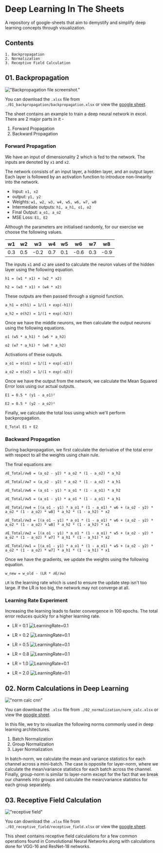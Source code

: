 # Deep Learning In The Sheets

A repository of google-sheets that aim to demystify and simplify deep learning concepts through visualization.

## Contents

```
1. Backpropagation
2. Normalization
3. Receptive Field Calculation
```

## 01. Backpropagation

!["Backpropagation file screenshot."](./01_backpropagation/backprop.png)

You can download the `.xlsx` file from `./01_backpropagation/backpropagation.xlsx` or view the [google sheet](https://docs.google.com/spreadsheets/d/1zfsvxzpdxHdwX4QAY6n6gpKvafgM4mwG-QgZj3uF09U/edit?usp=sharing).

The sheet contains an example to train a deep neural network in excel. There are 2 major parts in it -

1. Forward Propagation
2. Backward Propagation

### Forward Propagation

We have an input of dimensionality 2 which is fed to the network. The inputs are denoted by `x1` and `x2`.

The network consists of an input layer, a hidden layer, and an output layer. Each layer is followed by an activation function to introduce non-linearity into the network.

- Input: `x1, x2`
- output: `y1, y2`
- Weights: `w1, w2, w3, w4, w5, w6, w7, w8`
- Intermediate outputs: `h1, a_h1, o1, o2`
- Final Output: `a_o1, a_o2`
- MSE Loss: `E1, E2`

Although the parameters are initialised randomly, for our exercise we choose the following values.

| w1  | w2  |  w3  | w4  | w5  |  w6  | w7  |  w8  |
| :-: | :-: | :--: | :-: | :-: | :--: | :-: | :--: |
| 0.3 | 0.5 | -0.2 | 0.7 | 0.1 | -0.6 | 0.3 | -0.9 |

The inputs `x1` and `x2` are used to calculate the neuron values of the hidden layer using the following equation.

`h1 = (w1 * x1) + (w2 * x2)`

`h2 = (w3 * x1) + (w4 * x2)`

These outputs are then passed through a sigmoid function.

`a_h1 = σ(h1) = 1/(1 + exp(-h1))`

`a_h2 = σ(h2) = 1/(1 + exp(-h2))`

Once we have the middle neurons, we then calculate the output neurons using the following equations.

`o1 (w5 * a_h1) * (w6 * a_h2)`

`o2 (w7 * a_h1) * (w8 * a_h2)`

Activations of these outputs.

`a_o1 = σ(o1) = 1/(1 + exp(-o1))`

`a_o2 = σ(o2) = 1/(1 + exp(-o2))`

Once we have the output from the network, we calculate the Mean Squared Error loss using our actual outputs.

`E1 = 0.5 * (y1 - a_o1)²`

`E2 = 0.5 * (y2 - a_o2)²`

Finally, we calculate the total loss using which we'll perform backpropagation.

`E_Total E1 + E2`

### Backward Propagation

During backpropagation, we first calculate the derivative of the total error with respect to all the weights using chain rule.

The final equations are:

`∂E_Total/∂w8 = (a_o2 - y2) * a_o2 * (1 - a_o2) * a_h2`

`∂E_Total/∂w7 = (a_o2 - y2) * a_o2 * (1 - a_o2) * a_h1`

`∂E_Total/∂w6 = (a_o1 - y1) * a_o1 * (1 - a_o1) * a_h2`

`∂E_Total/∂w5 = (a_o1 - y1) * a_o1 * (1 - a_o1) * a_h1`

`∂E_Total/∂w4 = [(a_o1 - y1) * a_o1 * (1 - a_o1) * w6 + (a_o2 - y2) * a_o2 * (1 - a_o2) * w8] * a_h2 * (1 - a_h2) * x2`

`∂E_Total/∂w3 = [(a_o1 - y1) * a_o1 * (1 - a_o1) * w6 + (a_o2 - y2) * a_o2 * (1 - a_o2) * w8] * a_h2 * (1 - a_h2) * x1`

`∂E_Total/∂w2 = [(a_o1 - y1) * a_o1 * (1 - a_o1) * w5 + (a_o2 - y2) * a_o2 * (1 - a_o2) * w7] * a_h1 * (1 - a_h1) * x2`

`∂E_Total/∂w1 = [(a_o1 - y1) * a_o1 * (1 - a_o1) * w5 + (a_o2 - y2) * a_o2 * (1 - a_o2) * w7] * a_h1 * (1 - a_h1) * x1`

Once we have the gradients, we update the weights using the following equation.

`w_new = w_old - (LR * ∂E/∂w)`

`LR` is the learning rate which is used to ensure the update step isn't too large. If the LR is too big, the network may not converge at all.

### Learning Rate Experiment

Increasing the learning leads to faster convergence in 100 epochs. The total error reduces quickly for a higher learning rate.

- LR = 0.1
  ![LearningRate=0.1](./01_backpropagation/lr_0_1.png)

- LR = 0.2
  ![LearningRate=0.1](./01_backpropagation/lr_0_2.png)

- LR = 0.5
  ![LearningRate=0.1](./01_backpropagation/lr_0_5.png)

- LR = 0.8
  ![LearningRate=0.1](./01_backpropagation/lr_0_8.png)

- LR = 1.0
  ![LearningRate=0.1](./01_backpropagation/lr_1_0.png)

- LR = 2.0
  ![LearningRate=0.1](./01_backpropagation/lr_2_0.png)

## 02. Norm Calculations in Deep Learning

!["norm calc cnn"](./02_normalization/norm_calc.png)

You can download the `.xlsx` file from `./02_normalization/norm_calc.xlsx` or view the [google sheet](https://docs.google.com/spreadsheets/d/1OJsXJQAmDBcwJIMQ0f07bmqp3Wj9lL8tBwlXZ0vkKDM/edit?usp=sharing).

In this file, we try to visualize the following norms commonly used in deep learning architectures.

1. Batch Normalization
2. Group Normalization
3. Layer Normalization

In batch-norm, we calculate the mean and variance statistics for each channel across a mini-batch. The case is opposite for layer-norm, where we calculate the mean/variance statistics for each batch across the channel. Finally, group-norm is similar to layer-norm except for the fact that we break our channels into groups and calculate the mean/variance statistics for each group separately.

## 03. Receptive Field Calculation

!["receptive field"](./03_receptive_field/receptive_field.png)

You can download the `.xlsx` file from `./03_receptive_field/receptive_field.xlsx` or view the [google sheet](https://docs.google.com/spreadsheets/d/1C9SaWjEQGumzyb3XqEBo5XmcydNNfWmlmrHPOD2bstc/edit?usp=sharing).

This sheet contains receptive field calculations for a few common operations found in Convolutional Neural Networks along with calculations done for VGG-16 and ResNet-18 networks.
